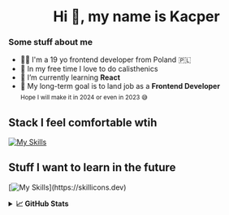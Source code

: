 <h1 align="center">Hi 👋, my name is Kacper</h1>
<h3 align="left">Some stuff about me </h3>
 
- 👨‍💻 I'm a 19 yo frontend developer from Poland 🇵🇱
- 💪 In my free time I love to do calisthenics
- 🌱 I’m currently learning **React**
- 🤩 My long-term goal is to land job as a **Frontend Developer**  
	<sub>Hope I will make it in 2024 or even in 2023 😅</sub>

## Stack I feel comfortable wtih
[![My Skills](https://skillicons.dev/icons?i=html,css,sass,js,git)](https://skillicons.dev)

## Stuff I want to learn in the future
[![My Skills](https://skillicons.dev/icons?i=ts,react,tailwind,)](https://skillicons.dev)





<details> <summary> <b>📈 GitHub Stats </b> </summary
 
[![GitHub Streak](https://streak-stats.demolab.com?user=cybulskikacper&theme=tokyonight)](https://git.io/streak-stats)


 </details>
 
 
 
 
 


